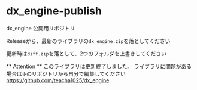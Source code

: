 # dx_engine-publish
dx_engine 公開用リポジトリ

Releaseから、最新のライブラリの`dx_engine.zip`を落としてください

更新時は`diff.zip`を落として、2つのフォルダを上書きしてください


** Attention **
このライブラリは更新終了しました。
ライブラリに問題がある場合は↓のリポジトリから自分で編集してください
https://github.com/teacha1025/dx_engine
